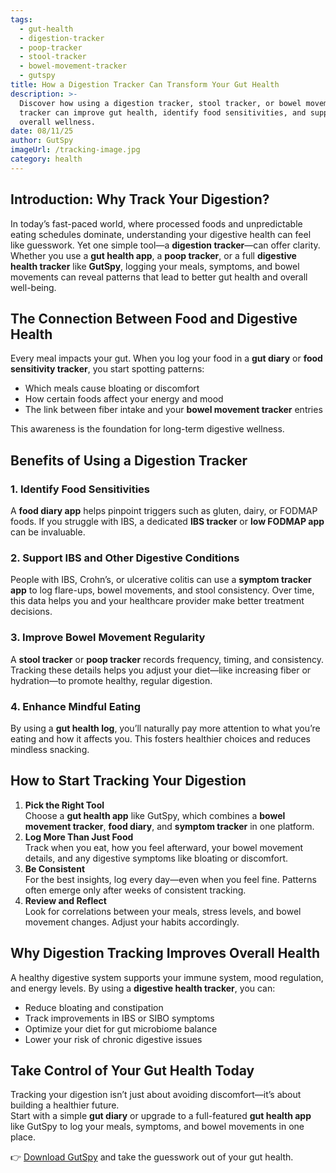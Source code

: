 ```yaml
---
tags:
  - gut-health
  - digestion-tracker
  - poop-tracker
  - stool-tracker
  - bowel-movement-tracker
  - gutspy
title: How a Digestion Tracker Can Transform Your Gut Health
description: >-
  Discover how using a digestion tracker, stool tracker, or bowel movement
  tracker can improve gut health, identify food sensitivities, and support
  overall wellness.
date: 08/11/25
author: GutSpy
imageUrl: /tracking-image.jpg
category: health
---
```


## Introduction: Why Track Your Digestion?

In today’s fast-paced world, where processed foods and unpredictable eating schedules dominate, understanding your digestive health can feel like guesswork. Yet one simple tool—a **digestion tracker**—can offer clarity. Whether you use a **gut health app**, a **poop tracker**, or a full **digestive health tracker** like **GutSpy**, logging your meals, symptoms, and bowel movements can reveal patterns that lead to better gut health and overall well-being.

## The Connection Between Food and Digestive Health

Every meal impacts your gut. When you log your food in a **gut diary** or **food sensitivity tracker**, you start spotting patterns:

* Which meals cause bloating or discomfort
* How certain foods affect your energy and mood
* The link between fiber intake and your **bowel movement tracker** entries

This awareness is the foundation for long-term digestive wellness.

## Benefits of Using a Digestion Tracker

### 1. Identify Food Sensitivities

A **food diary app** helps pinpoint triggers such as gluten, dairy, or FODMAP foods. If you struggle with IBS, a dedicated **IBS tracker** or **low FODMAP app** can be invaluable.

### 2. Support IBS and Other Digestive Conditions

People with IBS, Crohn’s, or ulcerative colitis can use a **symptom tracker app** to log flare-ups, bowel movements, and stool consistency. Over time, this data helps you and your healthcare provider make better treatment decisions.

### 3. Improve Bowel Movement Regularity

A **stool tracker** or **poop tracker** records frequency, timing, and consistency. Tracking these details helps you adjust your diet—like increasing fiber or hydration—to promote healthy, regular digestion.

### 4. Enhance Mindful Eating

By using a **gut health log**, you’ll naturally pay more attention to what you’re eating and how it affects you. This fosters healthier choices and reduces mindless snacking.

## How to Start Tracking Your Digestion

1. **Pick the Right Tool**\
   Choose a **gut health app** like GutSpy, which combines a **bowel movement tracker**, **food diary**, and **symptom tracker** in one platform.
2. **Log More Than Just Food**\
   Track when you eat, how you feel afterward, your bowel movement details, and any digestive symptoms like bloating or discomfort.
3. **Be Consistent**\
   For the best insights, log every day—even when you feel fine. Patterns often emerge only after weeks of consistent tracking.
4. **Review and Reflect**\
   Look for correlations between your meals, stress levels, and bowel movement changes. Adjust your habits accordingly.

## Why Digestion Tracking Improves Overall Health

A healthy digestive system supports your immune system, mood regulation, and energy levels. By using a **digestive health tracker**, you can:

* Reduce bloating and constipation
* Track improvements in IBS or SIBO symptoms
* Optimize your diet for gut microbiome balance
* Lower your risk of chronic digestive issues

## Take Control of Your Gut Health Today

Tracking your digestion isn’t just about avoiding discomfort—it’s about building a healthier future.\
Start with a simple **gut diary** or upgrade to a full-featured **gut health app** like GutSpy to log your meals, symptoms, and bowel movements in one place.

👉 [Download GutSpy](https://apple.co/43azHhK) and take the guesswork out of your gut health.
